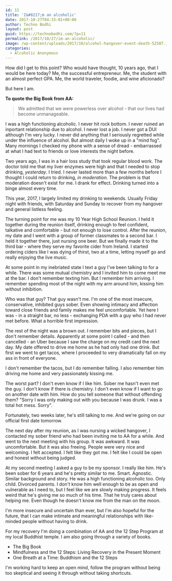 ```yaml
---
id: 11
title: 'I&#8217;m an alcoholic'
date: 2017-10-27T04:33:01+00:00
author: Techno Bodhi
layout: post
guid: https://technobodhi.com/?p=11
permalink: /2017/10/27/im-an-alcoholic/
image: /wp-content/uploads/2017/10/alcohol-hangover-event-death-52507.jpeg
categories:
  - Alcoholic Anonymous
---
```

How did I get to this point? Who would have thought, 10 years ago, that I would be here today? Me, the successful entrepreneur. Me, the student with an almost perfect GPA. Me, the world traveler, foodie, and wine aficionado?

But here I am.

<strong>To quote the Big Book from AA:</strong>
<blockquote>We admitted that we were powerless over alcohol - that our lives had become unmanageable.</blockquote>
I was a high functioning alcoholic. I never hit rock bottom. I never ruined an inportant relationship due to alcohol. I never lost a job. I never got a DUI although I'm very lucky. I never did anything that I seriously regretted while under the influence of alcohol. But almost daily I woke up in a "mind fog". Many mornings I checked my phone with a sense of dread - embarrassed at what I had text to friends or love interests the night before.

Two years ago, I was in a hair loss study that took regular blood work. The doctor told me that my liver enzymes were high and that I needed to stop drinking, <em>yesterday</em>. I tried. I never lasted more than a few months before I thought I could return to drinking, <em>in moderation</em>. The problem is that moderation doesn't exist for me. I drank for effect. Drinking turned into a binge almost every time.

This year, 2017, I largely limited my drinking to weekends. Usually Friday night with friends, with Saturday and Sunday to recover from my hangover and general listless feeling.

The turning point for me was my 10 Year High School Reunion. I held it together during the reunion itself, drinking enough to feel confident, talkative and comfortable - but not enough to lose control. After the reunion, my date and I went with a group of former classmates to a second bar. I held it together there, just nursing one beer. But we finally made it to the third bar - where they serve my favorite cider from Ireland. I started ordering ciders like I was dying of thirst, two at a time, letting myself go and really enjoying the live music.

At some point in my inebriated state I text a guy I've been talking to for a while. There was some mutual chemistry and I invited him to come meet me at the bar. I don't remember texting him. But I remember him arriving. I remember spending most of the night with my arm around him, kissing him without inhibition.

Who was that guy? That guy wasn't me. I'm one of the most insecure, conservative, inhibited guys sober. Even showing intimacy and affection toward close friends and family makes me feel uncomfortable. Yet here I was - in a straight bar, no less - exchanging PDA with a guy who I had never met before. What a horrible first impression.

The rest of the night was a brown out. I remember bits and pieces, but I don't remember details. Apparently at some point I called - and then cancelled - an Uber because I saw the charge on my credit card the next day. My date offered to drive me home as he had only had one drink. But first we went to get tacos, where I proceeded to very dramatically fall on my ass in front of everyone.

I don't remember the tacos, but I do remember falling. I also remember him driving me home and very passionately kissing me.

The worst part? I don't even know if I like him. Sober me hasn't even met the guy. I don't know if there is chemistry. I don't even know if I want to go on another date with him. How do you tell someone that without offending them? "Sorry I was only making out with you because I was drunk. I was a total hot mess. Sorry".

Fortunately, two weeks later, he's still talking to me. And we're going on our official first date tomorrow.

The next day after my reunion, as I was nursing a wicked hangover, I contacted my sober friend who had been inviting me to AA for a while. And went to the next meeting with his group. It was awkward. It was uncomfortable. But it was also freeing. People were very nice and welcoming. I felt accepted. I felt like they got me. I felt like I could be open and honest without being judged.

At my second meeting I asked a guy to be my sponsor. I really like him. He's been sober for 6 years and he's pretty similar to me. Smart. Agnostic. Similar background and story. He was a high functioning alcoholic too. Only child. Divorced parents. I don't know him well enough to be as open and vulnerable as I need to, but I feel like we are slowly making progress. It feels weird that he's giving me so much of his time. That he truly cares about helping me. Even though he doesn't know me from the man on the moon.

I'm more insecure and uncertain than ever, but I'm also hopeful for the future, that I can make intimate and meaningful relationships with like-minded people without having to drink.

For my recovery I'm doing a combination of AA and the 12 Step Program at my local Buddhist temple. I am also going through a variety of books.
<ul>
 	<li>The Big Book</li>
 	<li>Mindfulness and the 12 Steps: Living Recovery in the Present Moment</li>
 	<li>One Breath at a Time: Buddhism and the 12 Steps</li>
</ul>
I'm working hard to keep an open mind, follow the program without being too skeptical and seeing it through without taking shortcuts.
